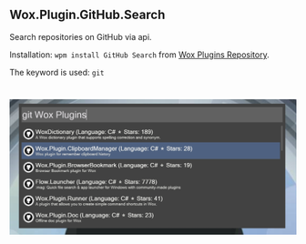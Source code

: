 ## Wox.Plugin.GitHub.Search

Search repositories on GitHub via api.

Installation: `wpm install GitHub Search` from [Wox Plugins Repository](http://www.wox.one/plugin/429).

The keyword is used: `git`

<h1 align="center">
    <img src="githubsearch.jpg"/>
</h1>